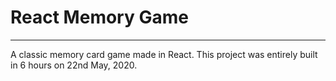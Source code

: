 # React Memory Game
---
A classic memory card game made in React. This project was entirely built in 6 hours on 22nd May, 2020.
